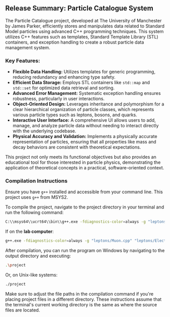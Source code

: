 ## Release Summary: Particle Catalogue System

The Particle Catalogue project, developed at The University of Manchester by James Parker, efficiently stores and manipulates data related to Standard Model particles using advanced C++ programming techniques. This system utilizes C++ features such as templates, Standard Template Library (STL) containers, and exception handling to create a robust particle data management system.

### Key Features:
- **Flexible Data Handling:** Utilizes templates for generic programming, reducing redundancy and enhancing type safety.
- **Efficient Data Storage:** Employs STL containers like `std::map` and `std::set` for optimized data retrieval and sorting.
- **Advanced Error Management:** Systematic exception handling ensures robustness, particularly in user interactions.
- **Object-Oriented Design:** Leverages inheritance and polymorphism for a clear hierarchical organization of particle classes, which represents various particle types such as leptons, bosons, and quarks.
- **Interactive User Interface:** A comprehensive UI allows users to add, manage, and analyze particle data without needing to interact directly with the underlying codebase.
- **Physical Accuracy and Validation:** Implements a physically accurate representation of particles, ensuring that all properties like mass and decay behaviors are consistent with theoretical expectations.

This project not only meets its functional objectives but also provides an educational tool for those interested in particle physics, demonstrating the application of theoretical concepts in a practical, software-oriented context.

### Compilation Instructions

Ensure you have `g++` installed and accessible from your command line. This project uses `g++` from MSYS2.

To compile the project, navigate to the project directory in your terminal and run the following command:

```bash
C:\\msys64\\ucrt64\\bin\\g++.exe -fdiagnostics-color=always -g "leptons/Muon.cpp" "leptons/Electron.cpp" "leptons/Lepton.cpp" "leptons/Tau.cpp" "leptons/Neutrino.cpp" "bosons/Boson.cpp" "bosons/Gluon.cpp" "bosons/Photon.cpp" "bosons/Z.cpp" "bosons/W.cpp" "bosons/Higgs.cpp" "quarks/Quark.cpp" "FourMomentum.cpp" "Particle.cpp" "helper_functions.cpp" "showcase.cpp" "user_interface.cpp" "project.cpp" -o "project"
```

If on the **lab computer**:

```bash
g++.exe -fdiagnostics-color=always -g "leptons/Muon.cpp" "leptons/Electron.cpp" "leptons/Lepton.cpp" "leptons/Tau.cpp" "leptons/Neutrino.cpp" "bosons/Boson.cpp" "bosons/Gluon.cpp" "bosons/Photon.cpp" "bosons/Z.cpp" "bosons/W.cpp" "bosons/Higgs.cpp" "quarks/Quark.cpp" "FourMomentum.cpp" "Particle.cpp" "helper_functions.cpp" "showcase.cpp" "user_interface.cpp" "project.cpp" -o "project"
```

After compilation, you can run the program on Windows by navigating to the output directory and executing:
```bash
.\project
```
Or, on Unix-like systems:
```bash
./project
```
Make sure to adjust the file paths in the compilation command if you're placing project files in a different directory. These instructions assume that the terminal's current working directory is the same as where the source files are located.

